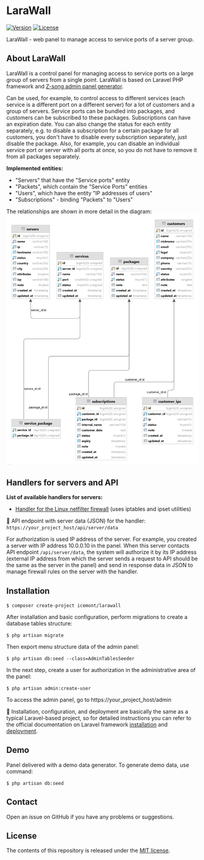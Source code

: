 # LaraWall

[![Version](https://poser.pugx.org/icemont/larawall/version)](//packagist.org/packages/icemont/larawall)
[![License](https://poser.pugx.org/icemont/larawall/license)](//packagist.org/packages/icemont/larawall)

LaraWall - web panel to manage access to service ports of a server group.

## About LaraWall
LaraWall is a control panel for managing access to service ports on a large group of servers from a single point. LaraWall is based on Laravel PHP framework and [Z-song admin panel generator](https://github.com/z-song/laravel-admin).

Can be used, for example, to control access to different services (each service is a different port on a different server) for a lot of customers and a group of servers. Service ports can be bundled into packages, and customers can be subscribed to these packages. Subscriptions can have an expiration date.
You can also change the status for each entity separately, e.g. to disable a subscription for a certain package for all customers, you don't have to disable every subscription separately, just disable the package. Also, for example, you can disable an individual service port or server with all ports at once, so you do not have to remove it from all packages separately.

**Implemented entities:**
- "Servers" that have the "Service ports" entity
- "Packets", which contain the "Service Ports" entities
- "Users", which have the entity "IP addresses of users"
- "Subscriptions" - binding "Packets" to "Users"

The relationships are shown in more detail in the diagram:
![](https://raw.githubusercontent.com/Icemont/larawall-docs/main/assets/images/db-diagram.png "Diagram")

## Handlers for servers and API
**List of available handlers for servers:**
- [Handler for the Linux netfilter firewall](https://github.com/Icemont/LaraWall-Iptables-Handler) (uses iptables and ipset utilities)

📌 API endpoint with server data (JSON) for the handler: 
`https://your_project_host/api/server/data`

For authorization is used IP address of the server. For example, you created a server with IP address 10.0.0.10 in the panel. When this server contacts API endpoint `/api/server/data`, the system will authorize it by its IP address (external IP address from which the server sends a request to API should be the same as the server in the panel) and send in response data in JSON to manage firewall rules on the server with the handler.

## Installation

	$ composer create-project icemont/larawall

After installation and basic configuration, perform migrations to create a database tables structure:

	$ php artisan migrate


Then export menu structure data of the admin panel:

    $ php artisan db:seed --class=AdminTablesSeeder

In the next step, create a user for authorization in the administrative area of the panel:

    $ php artisan admin:create-user

To access the admin panel, go to https://your_project_host/admin

📌 Installation, configuration, and deployment are basically the same as a typical Laravel-based project, so for detailed instructions you can refer to the official documentation on Laravel framework [installation](https://laravel.com/docs/8.x/installation) and [deployment](https://laravel.com/docs/8.x/deployment).

## Demo
Panel delivered with a demo data generator. To generate demo data, use command:

    $ php artisan db:seed

## Contact

Open an issue on GitHub if you have any problems or suggestions.

## License

The contents of this repository is released under the [MIT license](https://opensource.org/licenses/MIT).
